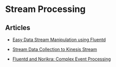 # Stream Processing


Articles
--------

-   [Easy Data Stream Manipulation using
    Fluentd](/articles//articles/filter-modify-apache.md)


-   [Stream Data Collection to Kinesis
    Stream](/articles//articles/kinesis-stream.md)


-   [Fluentd and Norikra: Complex Event
    Processing](/articles/cep-norikra)

